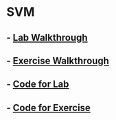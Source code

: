 # SVM




## - [Lab Walkthrough](https://ruxinli.github.io/ML-TP-T8/labwalkthrough)
## - [Exercise Walkthrough](https://ruxinli.github.io/ML-TP-T8/exercisewalkthrough)
## - [Code for Lab](https://ruxinli.github.io/ML-TP-T8/labcode)
## - [Code for Exercise](https://ruxinli.github.io/ML-TP-T8/exercisecode)


